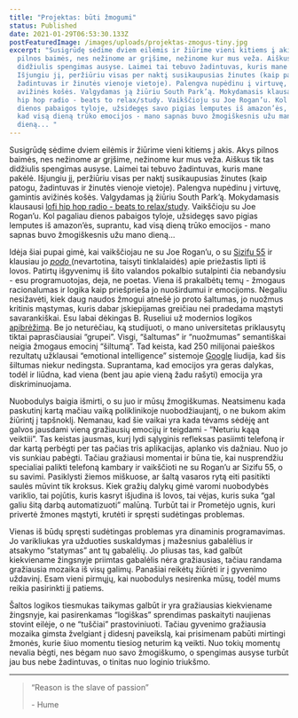 ```yaml
---
title: "Projektas: būti žmogumi"
status: Published
date: 2021-01-29T06:53:30.133Z
postFeaturedImage: /images/uploads/projektas-zmogus-tiny.jpg
excerpt: "Susigrūdę sėdime dviem eilėmis ir žiūrime vieni kitiems į akis. Akys
  pilnos baimės, nes nežinome ar grįšime, nežinome kur mus veža. Aiškus tik tas
  didžiulis spengimas ausyse. Laimei tai tebuvo žadintuvas, kuris mane pakėlė.
  Išjungiu jį, peržiūriu visas per naktį susikaupusias žinutes (kaip patogu,
  žadintuvas ir žinutės vienoje vietoje). Palengva nupėdinu į virtuvę, gamintis
  avižinės košės. Valgydamas ją žiūriu South Park’ą. Mokydamasis klausausi lofi
  hip hop radio - beats to relax/study. Vaikščioju su Joe Rogan’u. Kol pagaliau
  dienos pabaigos tyloje, užsidegęs savo pigias lemputes iš amazon’ės, suprantu,
  kad visą dieną trūko emocijos - mano sapnas buvo žmogiškesnis užu mano
  dieną... "
---
```

Susigrūdę sėdime dviem eilėmis ir žiūrime vieni kitiems į akis. Akys pilnos baimės, nes nežinome ar grįšime, nežinome kur mus veža. Aiškus tik tas didžiulis spengimas ausyse. Laimei tai tebuvo žadintuvas, kuris mane pakėlė. Išjungiu jį, peržiūriu visas per naktį susikaupusias žinutes (kaip patogu, žadintuvas ir žinutės vienoje vietoje). Palengva nupėdinu į virtuvę, gamintis avižinės košės. Valgydamas ją žiūriu South Park’ą. Mokydamasis klausausi [lofi hip hop radio - beats to relax/study](https://www.youtube.com/watch/5qap5aO4i9A). Vaikščioju su Joe Rogan’u. Kol pagaliau dienos pabaigos tyloje, užsidegęs savo pigias lemputes iš amazon’ės, suprantu, kad visą dieną trūko emocijos - mano sapnas buvo žmogiškesnis užu mano dieną... 

Idėja šiai pupai gimė, kai vaikščiojau ne su Joe Rogan’u, o su [Sizifu 55](https://www.youtube.com/channel/UCDETFHKteb-C_EaXmRKvP4w) ir klausiau jo [*podo* ](https://open.spotify.com/episode/0xYFVywrqKiTDFQhhaRWuq?si=FHhWq7XBT2GwKm4UC6-n4w)(nevartotina, taisyti tinklalaidės) apie priežastis lipti iš lovos. Patirtų išgyvenimų iš šito valandos pokalbio sutalpinti čia nebandysiu - esu programuotojas, deja, ne poetas. Viena iš prakalbėtų temų - žmogaus racionalumas ir logika kaip priešprieša jo nuoširdumui ir emocijoms. Negaliu nesižavėti, kiek daug naudos žmogui atnešė jo proto šaltumas, jo nuožmus kritinis mąstymas, kuris dabar įskiepijamas greičiau nei pradedama mąstyti savarankiškai. Esu labai dėkingas B. Ruseliui už modernios logikos [apibrėžimą](https://plato.stanford.edu/entries/russell/). Be jo neturėčiau, ką studijuoti, o mano universitetas priklausytų tiktai paprasčiausiai “grupei”. Visgi, “šaltumas” ir “nuožmumas” semantiškai neigia žmogaus emocinį “šiltumą”. Tad keista, kad 250 milijonai paieškos rezultatų užklausai “emotional intelligence” sistemoje [Google](https://www.google.com/search?q=emotional+intelligence) liudija, kad šis šiltumas niekur nedingsta. Suprantama, kad emocijos yra geras dalykas, todėl ir liūdna, kad viena (bent jau apie vieną žadu rašyti) emocija yra diskriminuojama. 

Nuobodulys baigia išmirti, o su juo ir mūsų žmogiškumas. Neatsimenu kada paskutinį kartą mačiau vaiką poliklinikoje nuobodžiaujantį, o ne bukom akim žiūrintį į tapšnoklį. Nemanau, kad šie vaikai yra kada tėvams sėdėję ant galvos jausdami vieną gražiausių emocijų ir teigdami - “Neturiu kąąą veiktiii”. Tas keistas jausmas, kurį lydi sąlyginis refleksas pasiimti telefoną ir dar kartą perbėgti per tas pačias tris aplikacijas, aplanko vis dažniau. Nuo jo vis sunkiau pabėgti. Tačiau gražiausi momentai ir būna tie, kai nusprendžiu specialiai palikti telefoną kambary ir vaikščioti ne su Rogan’u ar Sizifu 55, o su savimi. Pasiklysti žiemos miškuose, ar šaltą vasaros rytą eiti pasitikti saulės mūvint tik kroksus. Kiek gražių dalykų gimė varomi nuobodybės variklio, tai pojūtis, kuris kasryt išjudina iš lovos, tai vėjas, kuris suka “gal galiu šitą darbą automatizuoti” malūną. Turbūt tai ir Prometėjo ugnis, kuri privertė žmones mąstyti, krutėti ir spręsti sudėtingas problemas.

Vienas iš būdų spręsti sudėtingas problemas yra dinaminis programavimas. Jo varikliukas yra užduoties suskaldymas į mažesnius gabalėlius ir atsakymo “statymas” ant tų gabalėlių. Jo pliusas tas, kad galbūt kiekviename žingsnyje priimtas gabalėlis nėra gražiausias, tačiau randama gražiausia mozaika iš visų galimų. Panašiai reikėtų žiūrėti ir į gyvenimo uždavinį. Esam vieni pirmųjų, kai nuobodulys nesirenka mūsų, todėl mums reikia pasirinkti jį patiems.

Šaltos logikos tiesmukas taikymas galbūt ir yra gražiausias kiekviename žingsnyje, kai pasirenkamas “logiškas” sprendimas paskaityti naujienas stovint eilėje, o ne “tuščiai” prastoviniuoti. Tačiau gyvenimo gražiausia mozaika gimsta žvelgiant į didesnį paveikslą, kai prisimenam pabūti mirtingi žmonės, kurie šiuo momentu tiesiog neturim ką veikti. Nuo tokių momentų nevalia bėgti, nes bėgam nuo savo žmogiškumo, o spengimas ausyse turbūt jau bus nebe žadintuvas, o tinitas nuo loginio triukšmo.

---
> “Reason is the slave of passion”
>
> \- Hume